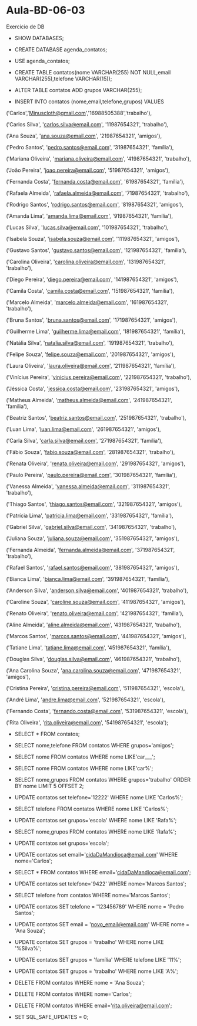 # Aula-BD-06-03
Exercicio de DB

 - SHOW DATABASES;

- CREATE DATABASE agenda_contatos;

- USE agenda_contatos;

- CREATE TABLE contatos(nome VARCHAR(255) NOT NULL,email VARCHAR(255),telefone VARCHAR(15));

- ALTER TABLE contatos ADD grupos VARCHAR(255);

- INSERT INTO contatos (nome,email,telefone,grupos)  VALUES

('Carlos','Minuscloth@gmail.com','16988505388','trabalho'),

('Carlos Silva', 'carlos.silva@email.com', '11987654321', 'trabalho'),

('Ana Souza', 'ana.souza@email.com', '21987654321', 'amigos'),

('Pedro Santos', 'pedro.santos@email.com', '31987654321', 'família'),

('Mariana Oliveira', 'mariana.oliveira@email.com', '41987654321', 'trabalho'),

('João Pereira', 'joao.pereira@email.com', '51987654321', 'amigos'),

('Fernanda Costa', 'fernanda.costa@email.com', '61987654321', 'família'),

('Rafaela Almeida', 'rafaela.almeida@email.com', '71987654321', 'trabalho'),

('Rodrigo Santos', 'rodrigo.santos@email.com', '81987654321', 'amigos'),

('Amanda Lima', 'amanda.lima@email.com', '91987654321', 'família'),

('Lucas Silva', 'lucas.silva@email.com', '101987654321', 'trabalho'),

('Isabela Souza', 'isabela.souza@email.com', '111987654321', 'amigos'),

('Gustavo Santos', 'gustavo.santos@email.com', '121987654321', 'família'),

('Carolina Oliveira', 'carolina.oliveira@email.com', '131987654321', 'trabalho'),

('Diego Pereira', 'diego.pereira@email.com', '141987654321', 'amigos'),

('Camila Costa', 'camila.costa@email.com', '151987654321', 'família'),

('Marcelo Almeida', 'marcelo.almeida@email.com', '161987654321', 'trabalho'),

('Bruna Santos', 'bruna.santos@email.com', '171987654321', 'amigos'),

('Guilherme Lima', 'guilherme.lima@email.com', '181987654321', 'família'),

('Natália Silva', 'natalia.silva@email.com', '191987654321', 'trabalho'),

('Felipe Souza', 'felipe.souza@email.com', '201987654321', 'amigos'),

('Laura Oliveira', 'laura.oliveira@email.com', '211987654321', 'família'),

('Vinícius Pereira', 'vinicius.pereira@email.com', '221987654321', 'trabalho'),

('Jéssica Costa', 'jessica.costa@email.com', '231987654321', 'amigos'),

('Matheus Almeida', 'matheus.almeida@email.com', '241987654321', 'família'),

('Beatriz Santos', 'beatriz.santos@email.com', '251987654321', 'trabalho'),

('Luan Lima', 'luan.lima@email.com', '261987654321', 'amigos'),

('Carla Silva', 'carla.silva@email.com', '271987654321', 'família'),

('Fábio Souza', 'fabio.souza@email.com', '281987654321', 'trabalho'),

('Renata Oliveira', 'renata.oliveira@email.com', '291987654321', 'amigos'),

('Paulo Pereira', 'paulo.pereira@email.com', '301987654321', 'família'),

('Vanessa Almeida', 'vanessa.almeida@email.com', '311987654321', 'trabalho'),

('Thiago Santos', 'thiago.santos@email.com', '321987654321', 'amigos'),

('Patrícia Lima', 'patricia.lima@email.com', '331987654321', 'família'),

('Gabriel Silva', 'gabriel.silva@email.com', '341987654321', 'trabalho'),

('Juliana Souza', 'juliana.souza@email.com', '351987654321', 'amigos'),

('Fernanda Almeida', 'fernanda.almeida@email.com', '371987654321', 'trabalho'),

('Rafael Santos', 'rafael.santos@email.com', '381987654321', 'amigos'),

('Bianca Lima', 'bianca.lima@email.com', '391987654321', 'família'),

('Anderson Silva', 'anderson.silva@email.com', '401987654321', 'trabalho'),

('Caroline Souza', 'caroline.souza@email.com', '411987654321', 'amigos'),

('Renato Oliveira', 'renato.oliveira@email.com', '421987654321', 'família'),

('Aline Almeida', 'aline.almeida@email.com', '431987654321', 'trabalho'),

('Marcos Santos', 'marcos.santos@email.com', '441987654321', 'amigos'),

('Tatiane Lima', 'tatiane.lima@email.com', '451987654321', 'família'),

('Douglas Silva', 'douglas.silva@email.com', '461987654321', 'trabalho'),

('Ana Carolina Souza', 'ana.carolina.souza@email.com', '471987654321', 'amigos'),

('Cristina Pereira', 'cristina.pereira@email.com', '511987654321', 'escola'),

('André Lima', 'andre.lima@email.com', '521987654321', 'escola'),

('Fernando Costa', 'fernando.costa@email.com', '531987654321', 'escola'),

('Rita Oliveira', 'rita.oliveira@email.com', '541987654321', 'escola');


- SELECT * FROM contatos;

- SELECT nome,telefone FROM contatos WHERE grupos='amigos';

- SELECT nome FROM contatos WHERE nome LIKE'car___';

- SELECT nome FROM contatos WHERE nome LIKE'car%';

- SELECT nome,grupos FROM contatos WHERE grupos='trabalho' ORDER BY nome LIMIT 5 OFFSET 2;

- UPDATE contatos set telefone='12222' WHERE nome LIKE 'Carlos%';

- SELECT telefone FROM contatos WHERE nome LIKE 'Carlos%';

- UPDATE contatos set grupos='escola' WHERE nome LIKE 'Rafa%';

- SELECT nome,grupos FROM contatos WHERE nome LIKE 'Rafa%';

- UPDATE contatos set grupos='escola';

- UPDATE contatos set email='cidaDaMandioca@email.com' WHERE nome='Carlos';

- SELECT * FROM contatos WHERE email='cidaDaMandioca@email.com';

- UPDATE contatos set telefone='9422' WHERE nome='Marcos Santos';

- SELECT telefone from contatos WHERE nome='Marcos Santos';

- UPDATE contatos SET telefone = '123456789' WHERE nome = 'Pedro Santos';

- UPDATE contatos SET email = 'novo_email@email.com' WHERE nome = 'Ana Souza';

- UPDATE contatos SET grupos = 'trabalho' WHERE nome LIKE '%Silva%';

- UPDATE contatos SET grupos = 'família' WHERE telefone LIKE '11%';

- UPDATE contatos SET grupos = 'trabalho' WHERE nome LIKE 'A%';

- DELETE FROM contatos WHERE nome = 'Ana Souza';

- DELETE FROM contatos WHERE nome='Carlos';
  
- DELETE FROM contatos WHERE email='rita.oliveira@email.com';
  
- SET SQL_SAFE_UPDATES = 0; 
